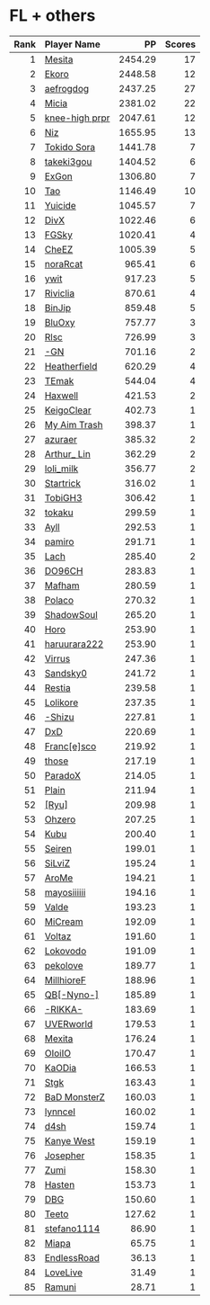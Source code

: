 # FL + others
| Rank | Player Name |  PP  | Scores |
| ----:|:----------- | ----:| ------:|
| 1 | [Mesita](https://osu.ppy.sh/u/201459) | 2454.29 | 17 |
| 2 | [Ekoro](https://osu.ppy.sh/u/284905) | 2448.58 | 12 |
| 3 | [aefrogdog](https://osu.ppy.sh/u/4178672) | 2437.25 | 27 |
| 4 | [Micia](https://osu.ppy.sh/u/131118) | 2381.02 | 22 |
| 5 | [knee-high prpr](https://osu.ppy.sh/u/1019389) | 2047.61 | 12 |
| 6 | [Niz](https://osu.ppy.sh/u/1833186) | 1655.95 | 13 |
| 7 | [Tokido Sora](https://osu.ppy.sh/u/4000005) | 1441.78 | 7 |
| 8 | [takeki3gou](https://osu.ppy.sh/u/447472) | 1404.52 | 6 |
| 9 | [ExGon](https://osu.ppy.sh/u/214187) | 1306.80 | 7 |
| 10 | [Tao](https://osu.ppy.sh/u/2167041) | 1146.49 | 10 |
| 11 | [Yuicide](https://osu.ppy.sh/u/4263900) | 1045.57 | 7 |
| 12 | [DivX](https://osu.ppy.sh/u/957687) | 1022.46 | 6 |
| 13 | [FGSky](https://osu.ppy.sh/u/2094566) | 1020.41 | 4 |
| 14 | [CheEZ](https://osu.ppy.sh/u/272117) | 1005.39 | 5 |
| 15 | [noraRcat](https://osu.ppy.sh/u/883939) | 965.41 | 6 |
| 16 | [ywit](https://osu.ppy.sh/u/4459864) | 917.23 | 5 |
| 17 | [Riviclia](https://osu.ppy.sh/u/1616533) | 870.61 | 4 |
| 18 | [BinJip](https://osu.ppy.sh/u/261694) | 859.48 | 5 |
| 19 | [BluOxy](https://osu.ppy.sh/u/580925) | 757.77 | 3 |
| 20 | [Rlsc](https://osu.ppy.sh/u/2110845) | 726.99 | 3 |
| 21 | [-GN](https://osu.ppy.sh/u/895581) | 701.16 | 2 |
| 22 | [Heatherfield](https://osu.ppy.sh/u/296087) | 620.29 | 4 |
| 23 | [TEmak](https://osu.ppy.sh/u/5431047) | 544.04 | 4 |
| 24 | [Haxwell](https://osu.ppy.sh/u/1726105) | 421.53 | 2 |
| 25 | [KeigoClear](https://osu.ppy.sh/u/512319) | 402.73 | 1 |
| 26 | [My Aim Trash](https://osu.ppy.sh/u/903167) | 398.37 | 1 |
| 27 | [azuraer](https://osu.ppy.sh/u/145851) | 385.32 | 2 |
| 28 | [Arthur_ Lin](https://osu.ppy.sh/u/1070976) | 362.29 | 2 |
| 29 | [loli_milk](https://osu.ppy.sh/u/355281) | 356.77 | 2 |
| 30 | [Startrick](https://osu.ppy.sh/u/2782104) | 316.02 | 1 |
| 31 | [TobiGH3](https://osu.ppy.sh/u/3341040) | 306.42 | 1 |
| 32 | [tokaku](https://osu.ppy.sh/u/2672025) | 299.59 | 1 |
| 33 | [Ayll](https://osu.ppy.sh/u/5680885) | 292.53 | 1 |
| 34 | [pamiro](https://osu.ppy.sh/u/2095634) | 291.71 | 1 |
| 35 | [Lach](https://osu.ppy.sh/u/2108620) | 285.40 | 2 |
| 36 | [DO96CH](https://osu.ppy.sh/u/4258029) | 283.83 | 1 |
| 37 | [Mafham](https://osu.ppy.sh/u/3660531) | 280.59 | 1 |
| 38 | [Polaco](https://osu.ppy.sh/u/1057782) | 270.32 | 1 |
| 39 | [ShadowSoul](https://osu.ppy.sh/u/494970) | 265.20 | 1 |
| 40 | [Horo](https://osu.ppy.sh/u/992439) | 253.90 | 1 |
| 41 | [haruurara222](https://osu.ppy.sh/u/85491) | 253.90 | 1 |
| 42 | [Virrus](https://osu.ppy.sh/u/949804) | 247.36 | 1 |
| 43 | [Sandsky0](https://osu.ppy.sh/u/2217753) | 241.72 | 1 |
| 44 | [Restia](https://osu.ppy.sh/u/647766) | 239.58 | 1 |
| 45 | [Lolikore](https://osu.ppy.sh/u/1471815) | 237.35 | 1 |
| 46 | [-Shizu](https://osu.ppy.sh/u/5245310) | 227.81 | 1 |
| 47 | [DxD](https://osu.ppy.sh/u/5334695) | 220.69 | 1 |
| 48 | [Franc[e]sco](https://osu.ppy.sh/u/157972) | 219.92 | 1 |
| 49 | [those](https://osu.ppy.sh/u/557166) | 217.19 | 1 |
| 50 | [ParadoX](https://osu.ppy.sh/u/3424394) | 214.05 | 1 |
| 51 | [Plain](https://osu.ppy.sh/u/2327558) | 211.94 | 1 |
| 52 | [[Ryu]](https://osu.ppy.sh/u/561879) | 209.98 | 1 |
| 53 | [Ohzero](https://osu.ppy.sh/u/646264) | 207.25 | 1 |
| 54 | [Kubu](https://osu.ppy.sh/u/29130) | 200.40 | 1 |
| 55 | [Seiren](https://osu.ppy.sh/u/616536) | 199.01 | 1 |
| 56 | [SiLviZ](https://osu.ppy.sh/u/1687524) | 195.24 | 1 |
| 57 | [AroMe](https://osu.ppy.sh/u/536207) | 194.21 | 1 |
| 58 | [mayosiiiiii](https://osu.ppy.sh/u/166465) | 194.16 | 1 |
| 59 | [Valde](https://osu.ppy.sh/u/208531) | 193.23 | 1 |
| 60 | [MiCream](https://osu.ppy.sh/u/4124484) | 192.09 | 1 |
| 61 | [Voltaz](https://osu.ppy.sh/u/1800512) | 191.60 | 1 |
| 62 | [Lokovodo](https://osu.ppy.sh/u/2154081) | 191.09 | 1 |
| 63 | [pekolove](https://osu.ppy.sh/u/177886) | 189.77 | 1 |
| 64 | [MillhioreF](https://osu.ppy.sh/u/941094) | 188.96 | 1 |
| 65 | [QB[-Nyno-]](https://osu.ppy.sh/u/1640616) | 185.89 | 1 |
| 66 | [-RIKKA-](https://osu.ppy.sh/u/2002719) | 183.69 | 1 |
| 67 | [UVERworld](https://osu.ppy.sh/u/1881681) | 179.53 | 1 |
| 68 | [Mexita](https://osu.ppy.sh/u/1800183) | 176.24 | 1 |
| 69 | [OIoiIO](https://osu.ppy.sh/u/766042) | 170.47 | 1 |
| 70 | [KaODia](https://osu.ppy.sh/u/832913) | 166.53 | 1 |
| 71 | [Stgk](https://osu.ppy.sh/u/307725) | 163.43 | 1 |
| 72 | [BaD MonsterZ](https://osu.ppy.sh/u/6189031) | 160.03 | 1 |
| 73 | [lynnceI](https://osu.ppy.sh/u/931778) | 160.02 | 1 |
| 74 | [d4sh](https://osu.ppy.sh/u/5439380) | 159.74 | 1 |
| 75 | [Kanye West](https://osu.ppy.sh/u/983812) | 159.19 | 1 |
| 76 | [Josepher](https://osu.ppy.sh/u/3146113) | 158.35 | 1 |
| 77 | [Zumi](https://osu.ppy.sh/u/1333751) | 158.30 | 1 |
| 78 | [Hasten](https://osu.ppy.sh/u/1545601) | 153.73 | 1 |
| 79 | [DBG](https://osu.ppy.sh/u/2526272) | 150.60 | 1 |
| 80 | [Teeto](https://osu.ppy.sh/u/3058551) | 127.62 | 1 |
| 81 | [stefano1114](https://osu.ppy.sh/u/3576366) | 86.90 | 1 |
| 82 | [Miapa](https://osu.ppy.sh/u/765150) | 65.75 | 1 |
| 83 | [EndlessRoad](https://osu.ppy.sh/u/946985) | 36.13 | 1 |
| 84 | [LoveLive](https://osu.ppy.sh/u/4459939) | 31.49 | 1 |
| 85 | [Ramuni](https://osu.ppy.sh/u/2643532) | 28.71 | 1 |
